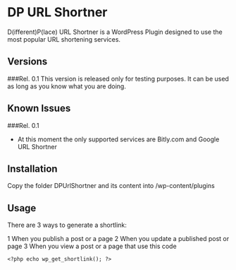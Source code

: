 DP URL Shortner
===============

D(ifferent)P(lace) URL Shortner is a WordPress Plugin designed to use the most popular URL shortening services.

Versions
--------
###Rel. 0.1
This version is released only for testing purposes. It can be used as long as you know what you are doing.

Known Issues
------------
###Rel. 0.1
* At this moment the only supported services are Bitly.com and Google URL Shortner

Installation
------------
Copy the folder DPUrlShortner and its content into <your blog>/wp-content/plugins

Usage
-----
There are 3 ways to generate a shortlink:

1 When you publish a post or a page
2 When you update a published post or page
3 When you view a post or a page that use this code

	<?php echo wp_get_shortlink(); ?>